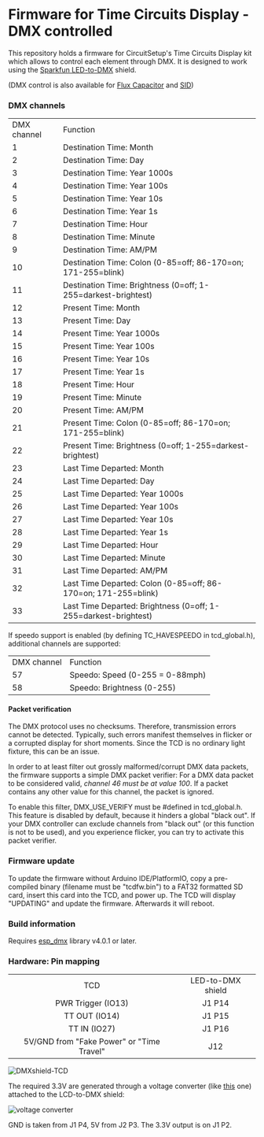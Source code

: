 
# Firmware for Time Circuits Display - DMX controlled

This repository holds a firmware for CircuitSetup's Time Circuits Display kit which allows to control each element through DMX. It is designed to work using the [Sparkfun LED-to-DMX](https://www.sparkfun.com/products/15110) shield.

(DMX control is also available for [Flux Capacitor](https://github.com/realA10001986/Flux-Capacitor-DMX) and [SID](https://github.com/realA10001986/SID-DMX))

### DMX channels

<table>
    <tr><td>DMX channel</td><td>Function</td></tr>
    <tr><td>1</td><td>Destination Time: Month</td></tr>
    <tr><td>2</td><td>Destination Time: Day</td></tr>
    <tr><td>3</td><td>Destination Time: Year 1000s</td></tr>
    <tr><td>4</td><td>Destination Time: Year 100s</td></tr>
    <tr><td>5</td><td>Destination Time: Year 10s</td></tr>
    <tr><td>6</td><td>Destination Time: Year 1s</td></tr>
    <tr><td>7</td><td>Destination Time: Hour</td></tr>
    <tr><td>8</td><td>Destination Time: Minute</td></tr>
    <tr><td>9</td><td>Destination Time: AM/PM</td></tr>
    <tr><td>10</td><td>Destination Time: Colon (0-85=off; 86-170=on; 171-255=blink)</td></tr>
    <tr><td>11</td><td>Destination Time: Brightness (0=off; 1-255=darkest-brightest)</td></tr>
    <tr><td>12</td><td>Present Time: Month</td></tr>
    <tr><td>13</td><td>Present Time: Day</td></tr>
    <tr><td>14</td><td>Present Time: Year 1000s</td></tr>
    <tr><td>15</td><td>Present Time: Year 100s</td></tr>
    <tr><td>16</td><td>Present Time: Year 10s</td></tr>
    <tr><td>17</td><td>Present Time: Year 1s</td></tr>
    <tr><td>18</td><td>Present Time: Hour</td></tr>
    <tr><td>19</td><td>Present Time: Minute</td></tr>
    <tr><td>20</td><td>Present Time: AM/PM</td></tr>
    <tr><td>21</td><td>Present Time: Colon (0-85=off; 86-170=on; 171-255=blink)</td></tr>
    <tr><td>22</td><td>Present Time: Brightness (0=off; 1-255=darkest-brightest)</td></tr>
    <tr><td>23</td><td>Last Time Departed: Month</td></tr>
    <tr><td>24</td><td>Last Time Departed: Day</td></tr>
    <tr><td>25</td><td>Last Time Departed: Year 1000s</td></tr>
    <tr><td>26</td><td>Last Time Departed: Year 100s</td></tr>
    <tr><td>27</td><td>Last Time Departed: Year 10s</td></tr>
    <tr><td>28</td><td>Last Time Departed: Year 1s</td></tr>
    <tr><td>29</td><td>Last Time Departed: Hour</td></tr>
    <tr><td>30</td><td>Last Time Departed: Minute</td></tr>
    <tr><td>31</td><td>Last Time Departed: AM/PM</td></tr>
    <tr><td>32</td><td>Last Time Departed: Colon (0-85=off; 86-170=on; 171-255=blink)</td></tr>
    <tr><td>33</td><td>Last Time Departed: Brightness (0=off; 1-255=darkest-brightest)</td></tr>
</table>

If speedo support is enabled (by defining TC_HAVESPEEDO in tcd_global.h), additional channels are supported:

<table>
    <tr><td>DMX channel</td><td>Function</td></tr>
    <tr><td>57</td><td>Speedo: Speed (0-255 = 0-88mph)</td></tr>
    <tr><td>58</td><td>Speedo: Brightness (0-255)</td></tr>
</table>

#### Packet verification

The DMX protocol uses no checksums. Therefore, transmission errors cannot be detected. Typically, such errors manifest themselves in flicker or a corrupted display for short moments. Since the TCD is no ordinary light fixture, this can be an issue.

In order to at least filter out grossly malformed/corrupt DMX data packets, the firmware supports a simple DMX packet verifier: For a DMX data packet to be considered valid, _channel 46 must be at value 100_. If a packet contains any other value for this channel, the packet is ignored. 

To enable this filter, DMX_USE_VERIFY must be #defined in tcd_global.h. This feature is disabled by default, because it hinders a global "black out". If your DMX controller can exclude channels from "black out" (or this function is not to be used), and you experience flicker, you can try to activate this packet verifier.

### Firmware update

To update the firmware without Arduino IDE/PlatformIO, copy a pre-compiled binary (filename must be "tcdfw.bin") to a FAT32 formatted SD card, insert this card into the TCD, and power up. The TCD will display "UPDATING" and update the firmware. Afterwards it will reboot.

### Build information

Requires [esp_dmx](https://github.com/someweisguy/esp_dmx) library v4.0.1 or later.

### Hardware: Pin mapping

<table>
    <tr>
     <td align="center">TCD</td><td align="center">LED-to-DMX shield</td>
    </tr>
    <tr>
     <td align="center">PWR Trigger (IO13)</a></td>
     <td align="center">J1 P14</td>
    </tr>
    <tr>
     <td align="center">TT OUT (IO14)</td>
     <td align="center">J1 P15</td>
    </tr>
    <tr>
     <td align="center">TT IN (IO27)</td>
     <td align="center">J1 P16</td>
    </tr>
    <tr>
     <td align="center">5V/GND from "Fake Power" or "Time Travel"</td>
     <td align="center">J12</td>
    </tr>
</table>

![DMXshield-TCD](https://github.com/realA10001986/Time-Circuits-Display-DMX/assets/76924199/66f4c3ab-215e-4fb2-8ca0-15d16c9f164f)

The required 3.3V are generated through a voltage converter (like [this](https://www.amazon.com/Anmbest-AMS1117-3-3-4-75V-12V-Voltage-Regulator/dp/B07CP4P5XJ/ref=sr_1_5) one) attached to the LCD-to-DMX shield:

![voltage converter](https://github.com/realA10001986/TCD-DMX/assets/76924199/d7e42eff-1782-41a6-b751-f22e25e6e564)

GND is taken from J1 P4, 5V from J2 P3. The 3.3V output is on J1 P2.


